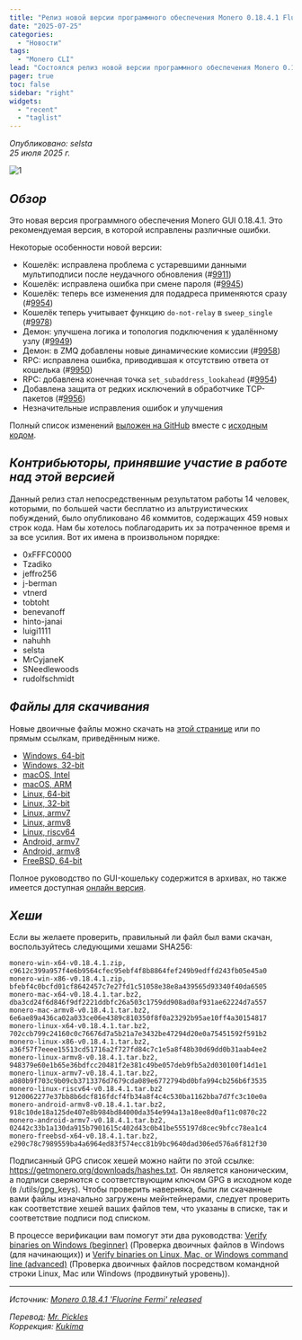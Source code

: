 ```yaml
---
title: "Релиз новой версии программного обеспечения Monero 0.18.4.1 Fluorine Fermi"
date: "2025-07-25"
categories:
  - "Новости"
tags:
  - "Monero CLI"
lead: "Состоялся релиз новой версии программного обеспечения Monero 0.18.4.1 Fluorine Fermi"
pager: true
toc: false
sidebar: "right"
widgets:
  - "recent"
  - "taglist"
---
```


_Опубликовано: selsta_  
_25 июля 2025 г._

![1](/img/post/2022-07-19-monero-0.18.0.0-released/01.png)  

## _Обзор_

Это новая версия программного обеспечения Monero GUI 0.18.4.1. Это рекомендуемая версия, в которой исправлены различные ошибки.

Некоторые особенности новой версии:

- Кошелёк: исправлена проблема с устаревшими данными мультиподписи после неудачного обновления (#[9911](https://github.com/monero-project/monero/pull/9911))
- Кошелёк: исправлена ошибка при смене пароля (#[9945](https://github.com/monero-project/monero/pull/9945))
- Кошелёк: теперь все изменения для подадреса применяются сразу (#[9954](https://github.com/monero-project/monero/pull/9954))
- Кошелёк теперь учитывает функцию `do-not-relay` в `sweep_single` (#[9978](https://github.com/monero-project/monero/pull/9978))
- Демон: улучшена логика и топология подключения к удалённому узлу (#[9949](https://github.com/monero-project/monero/pull/9949))
- Демон: в ZMQ добавлены новые динамические комиссии (#[9958](https://github.com/monero-project/monero/pull/9958))
- RPC: исправлена ошибка, приводившая к отсутствию ответа от кошелька (#[9950](https://github.com/monero-project/monero/pull/9950))
- RPC: добавлена конечная точка `set_subaddress_lookahead` (#[9954](https://github.com/monero-project/monero/pull/9954))
- Добавлена защита от редких исключений в обработчике TCP-пакетов (#[9956](https://github.com/monero-project/monero/pull/9956))
- Незначительные исправления ошибок и улучшения

Полный список изменений [выложен на GitHub](https://github.com/monero-project/monero/compare/v0.18.4.0...v0.18.4.1) вместе с [исходным кодом](https://github.com/monero-project/monero/tree/v0.18.4.1).

## _Контрибьюторы, принявшие участие в работе над этой версией_

Данный релиз стал непосредственным результатом работы 14 человек, которыми, по большей части бесплатно из альтруистических побуждений, было опубликовано 46 коммитов, содержащих 459 новых строк кода. Нам бы хотелось поблагодарить их за потраченное время и за все усилия. Вот их имена в произвольном порядке:

- 0xFFFC0000
- Tzadiko
- jeffro256
- j-berman
- vtnerd
- tobtoht
- benevanoff
- hinto-janai
- luigi1111
- nahuhh
- selsta
- MrCyjaneK
- SNeedlewoods
- rudolfschmidt

## _Файлы для скачивания_

Новые двоичные файлы можно скачать на [этой странице](https://www.getmonero.org/downloads/) или по прямым ссылкам, приведённым ниже.

- [Windows, 64-bit](https://downloads.getmonero.org/cli/monero-win-x64-v0.18.4.1.zip)
- [Windows, 32-bit](https://downloads.getmonero.org/cli/monero-win-x86-v0.18.4.1.zip)
- [macOS, Intel](https://downloads.getmonero.org/cli/monero-mac-x64-v0.18.4.1.tar.bz2)
- [macOS, ARM](https://downloads.getmonero.org/cli/monero-mac-armv8-v0.18.4.1.tar.bz2)
- [Linux, 64-bit](https://downloads.getmonero.org/cli/monero-linux-x64-v0.18.4.1.tar.bz2)
- [Linux, 32-bit](https://downloads.getmonero.org/cli/monero-linux-x86-v0.18.4.1.tar.bz2)
- [Linux, armv7](https://downloads.getmonero.org/cli/monero-linux-armv7-v0.18.4.1.tar.bz2)
- [Linux, armv8](https://downloads.getmonero.org/cli/monero-linux-armv8-v0.18.4.1.tar.bz2)
- [Linux, riscv64](https://downloads.getmonero.org/cli/monero-linux-riscv64-v0.18.4.1.tar.bz2)
- [Android, armv7](https://downloads.getmonero.org/cli/monero-android-armv7-v0.18.4.1.tar.bz2)
- [Android, armv8](https://downloads.getmonero.org/cli/monero-android-armv8-v0.18.4.1.tar.bz2)
- [FreeBSD, 64-bit](https://downloads.getmonero.org/cli/monero-freebsd-x64-v0.18.4.1.tar.bz2)

Полное руководство по GUI-кошельку содержится в архивах, но также имеется доступная [онлайн версия](https://github.com/monero-ecosystem/monero-GUI-guide/blob/master/monero-GUI-guide.md).

## _Хеши_

Если вы желаете проверить, правильный ли файл был вами скачан, воспользуйтесь следующими хешами SHA256:

```
monero-win-x64-v0.18.4.1.zip, c9612c399a957f4e6b9564cfec95ebf4f8b8864fef249b9edffd243fb05e45a0
monero-win-x86-v0.18.4.1.zip, bfebf4c0bcfd01cf8642457c7e27fd1c51058e38e8a439565d93340f40da6505
monero-mac-x64-v0.18.4.1.tar.bz2, dba3cd24f6d846f9df2221ddbfc26a503c1759dd908ad0af931ae62224d7a557
monero-mac-armv8-v0.18.4.1.tar.bz2, 6e6ae89a436ca02a033ce06e4389c810350f8f0a23292b95ae10ff4a30154817
monero-linux-x64-v0.18.4.1.tar.bz2, 702ccb799c24160c0c76676d7a5b21a7e3432be47294d20e0a75451592f591b2
monero-linux-x86-v0.18.4.1.tar.bz2, a36f57f7eeee15513cd51716a2f727fd84c7c1e5a8f48b30d69dd0b31aab4ee2
monero-linux-armv8-v0.18.4.1.tar.bz2, 948379e60e1b65e36bdfcc20481f2e381c49be057deb9fb5a2d030100f14d1e1
monero-linux-armv7-v0.18.4.1.tar.bz2, a080b9f703c9b09cb3713376d7679cda089e6772794bd0bfa994cb256b6f3535
monero-linux-riscv64-v0.18.4.1.tar.bz2 9120062277e37bb8b6dcf816fdcf4fb34a8f4c4c530ba1162bba7d7fc3c10e0a
monero-android-armv8-v0.18.4.1.tar.bz2, 918c10de18a125de407e8b984bd84000da354e994a13a18ee8d0af11c0870c22
monero-android-armv7-v0.18.4.1.tar.bz2, 02442c33b1a130da915b7901615c402d43c0b41be555197d8cec9bfcc78ea1c4
monero-freebsd-x64-v0.18.4.1.tar.bz2, e290c78c7989559ba4a6964ed83f574ecc81b9bc9640dad306ed576a6f812f30
```

Подписанный GPG список хешей можно найти по этой ссылке: https://getmonero.org/downloads/hashes.txt. Он является каноническим, а подписи сверяются с соответствующим ключом GPG в исходном коде (в /utils/gpg_keys). Чтобы проверить наверняка, были ли скачанные вами файлы изначально загружены мейнтейнерами, следует проверить как соответствие хешей ваших файлов тем, что указаны в списке, так и соответствие подписи под списком.

В процессе верификации вам помогут эти два руководства: [Verify binaries on Windows (beginner)](https://www.getmonero.org/resources/user-guides/verification-windows-beginner.html) (Проверка двоичных файлов в Windows (для начинающих)) и [Verify binaries on Linux, Mac, or Windows command line (advanced)](https://www.getmonero.org/resources/user-guides/verification-allos-advanced.html) (Проверка двоичных файлов посредством командной строки Linux, Mac или Windows (продвинутый уровень)).

---

_Источник: [Monero 0.18.4.1 'Fluorine Fermi' released](https://www.getmonero.org/2025/07/25/monero-0.18.4.1-released.html)_

_Перевод: [Mr. Pickles](https://t.me/v1docq47)_  
_Коррекция: [Kukima](https://t.me/Kukima)_
